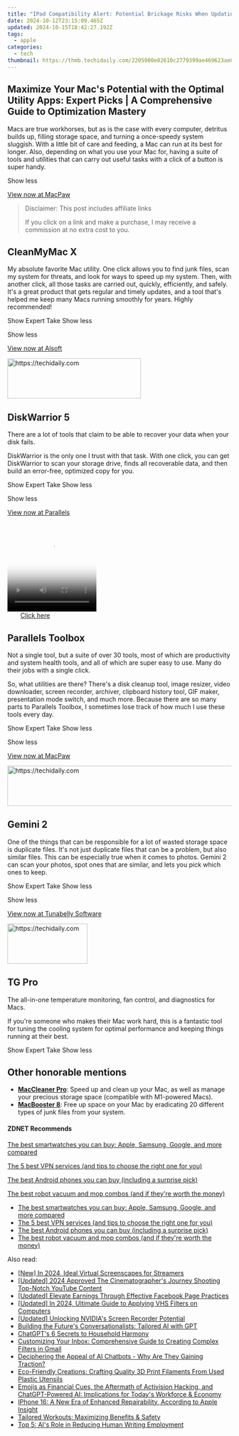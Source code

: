 ```yaml
---
title: "IPad Compatibility Alert: Potential Brickage Risks When Updating to iOS ˈeɪtiEIGHT | Expert Advice Before Installing"
date: 2024-10-12T23:15:09.465Z
updated: 2024-10-15T18:42:27.192Z
tags:
  - apple
categories:
  - tech
thumbnail: https://thmb.techidaily.com/2205900e82610c2779399ae469623ae027920f8a8a6cd21a0ae3357ed65bdbc2.jpg
---
```


## Maximize Your Mac's Potential with the Optimal Utility Apps: Expert Picks  | A Comprehensive Guide to Optimization Mastery

Macs are true workhorses, but as is the case with every computer, detritus builds up, filling storage space, and turning a once-speedy system sluggish. With a little bit of care and feeding, a Mac can run at its best for longer. Also, depending on what you use your Mac for, having a suite of tools and utilities that can carry out useful tasks with a click of a button is super handy.

Show less 

[View now at MacPaw](https://macpaw.audw.net/c/159047/66209/1733?u=https://macpaw.com/store/cleanmymac&subid1=zd-%5F%5FCOM%5FCLICK%5FID%5F%5F-dtp&sharedId=zdnet)

>  Disclaimer: This post includes affiliate links
>
>  If you click on a link and make a purchase, I may receive a commission at no extra cost to you.
>

## CleanMyMac X

My absolute favorite Mac utility. One click allows you to find junk files, scan my system for threats, and look for ways to speed up my system. Then, with another click, all those tasks are carried out, quickly, efficiently, and safely. It's a great product that gets regular and timely updates, and a tool that's helped me keep many Macs running smoothly for years. Highly recommended!

Show Expert Take Show less 

Show less 

[View now at Alsoft](https://www.alsoft.com/buy-now)

<!-- affiliate ads begin -->
<a href="https://aligracehair.sjv.io/c/5597632/1938677/19272" target="_top" id="1938677">
  <img src="//a.impactradius-go.com/display-ad/19272-1938677" border="0" alt="https://techidaily.com" width="300" height="90"/>
</a>
<img height="0" width="0" src="https://aligracehair.sjv.io/i/5597632/1938677/19272" style="position:absolute;visibility:hidden;" border="0" />
<!-- affiliate ads end -->

## DiskWarrior 5

There are a lot of tools that claim to be able to recover your data when your disk fails. 

DiskWarrior is the only one I trust with that task. With one click, you can get DiskWarrior to scan your storage drive, finds all recoverable data, and then build an error-free, optimized copy for you.

Show Expert Take Show less 

Show less 

[View now at Parallels](https://www.anrdoezrs.net/links/9041660/type/dlg/sid/zd-%5F%5FCOM%5FCLICK%5FID%5F%5F-dtp/https://www.parallels.com/products/toolbox/)

<!-- affiliate ads begin -->
<span id="1374820">
					<video width="200" height="200" style="cursor:pointer"
           poster="//a.impactradius-go.com/display-clicktoplayimage/1374820.png"
           onclick="if(!this.playClicked){this.play();this.setAttribute('controls',true);this.playClicked=true;}">
	   <source src="//a.impactradius-go.com/display-ad/15852-1374820">
	   <img src="//a.impactradius-go.com/display-clicktoplayimage/1374820.png" style="border: none; height: 100%; width: 100%; object-fit: contain">
	</video>
	<div style="width:125px;text-align:center"><a href="javascript:window.open(decodeURIComponent('https%3A%2F%2Fthefitville.pxf.io%2Fc%2F5597632%2F1374820%2F15852'), '_blank');void(0);">Click here</a></div>
</span>
<img height="0" width="0" src="https://imp.pxf.io/i/5597632/1374820/15852" style="position:absolute;visibility:hidden;" border="0" />
<!-- affiliate ads end -->

## Parallels Toolbox

Not a single tool, but a suite of over 30 tools, most of which are productivity and system health tools, and all of which are super easy to use. Many do their jobs with a single click.

So, what utilities are there? There's a disk cleanup tool, image resizer, video downloader, screen recorder, archiver, clipboard history tool, GIF maker, presentation mode switch, and much more. Because there are so many parts to Parallels Toolbox, I sometimes lose track of how much I use these tools every day.

Show Expert Take Show less 

Show less 

[View now at MacPaw](https://macpaw.audw.net/c/159047/66209/1733?u=https://macpaw.com/store/gemini&subid1=zd-%5F%5FCOM%5FCLICK%5FID%5F%5F-dtp&sharedId=zdnet)

<!-- affiliate ads begin -->
<a href="https://ephamedtechinc.pxf.io/c/5597632/2136626/26400" target="_top" id="2136626">
  <img src="//a.impactradius-go.com/display-ad/26400-2136626" border="0" alt="https://techidaily.com" width="728" height="90"/>
</a>
<img height="0" width="0" src="https://ephamedtechinc.pxf.io/i/5597632/2136626/26400" style="position:absolute;visibility:hidden;" border="0" />
<!-- affiliate ads end -->

## Gemini 2

One of the things that can be responsible for a lot of wasted storage space is duplicate files. It's not just duplicate files that can be a problem, but also similar files. This can be especially true when it comes to photos. Gemini 2 can scan your photos, spot ones that are similar, and lets you pick which ones to keep. 

Show Expert Take Show less 

Show less 

[View now at Tunabelly Software](https://www.tunabellysoftware.com/tgpro/)

<!-- affiliate ads begin -->
<a href="https://aligracehair.sjv.io/c/5597632/2135353/19272" target="_top" id="2135353">
  <img src="//a.impactradius-go.com/display-ad/19272-2135353" border="0" alt="https://techidaily.com" width="180" height="90"/>
</a>
<img height="0" width="0" src="https://aligracehair.sjv.io/i/5597632/2135353/19272" style="position:absolute;visibility:hidden;" border="0" />
<!-- affiliate ads end -->

## TG Pro

The all-in-one temperature monitoring, fan control, and diagnostics for Macs. 

If you're someone who makes their Mac work hard, this is a fantastic tool for tuning the cooling system for optimal performance and keeping things running at their best.

Show Expert Take Show less 

## **Other honorable mentions**

* [**MacCleaner Pro**](https://track.flexlinks.com/a.ashx?foid=1189971.A208046&foc=1&fot=9999&fos=1&url=https://nektony.com/mac-cleaner-pro&fobs=zdnet): Speed up and clean up your Mac, as well as manage your precious storage space (compatible with M1-powered Macs).
* [**MacBooster 8**](https://www.macbooster.net/purchase/macbooster8.php): Free up space on your Mac by eradicating 20 different types of junk files from your system.

#### **ZDNET** Recommends

[The best smartwatches you can buy: Apple, Samsung, Google, and more compared](https://www.zdnet.com/article/best-smartwatch/ "The best smartwatches you can buy: Apple, Samsung, Google, and more compared")

[The 5 best VPN services (and tips to choose the right one for you)](https://www.zdnet.com/article/best-vpn/ "The 5 best VPN services (and tips to choose the right one for you)")

[The best Android phones you can buy (including a surprise pick)](https://www.zdnet.com/article/best-android-phone/ "The best Android phones you can buy (including a surprise pick)")

[The best robot vacuum and mop combos (and if they're worth the money)](https://www.zdnet.com/article/best-robot-vacuum-mop/ "The best robot vacuum and mop combos (and if they're worth the money)")

* [The best smartwatches you can buy: Apple, Samsung, Google, and more compared](https://www.zdnet.com/article/best-smartwatch/ "The best smartwatches you can buy: Apple, Samsung, Google, and more compared")
* [The 5 best VPN services (and tips to choose the right one for you)](https://www.zdnet.com/article/best-vpn/ "The 5 best VPN services (and tips to choose the right one for you)")
* [The best Android phones you can buy (including a surprise pick)](https://www.zdnet.com/article/best-android-phone/ "The best Android phones you can buy (including a surprise pick)")
* [The best robot vacuum and mop combos (and if they're worth the money)](https://www.zdnet.com/article/best-robot-vacuum-mop/ "The best robot vacuum and mop combos (and if they're worth the money)")

<ins class="adsbygoogle"
     style="display:block"
     data-ad-format="autorelaxed"
     data-ad-client="ca-pub-7571918770474297"
     data-ad-slot="1223367746"></ins>

<ins class="adsbygoogle"
     style="display:block"
     data-ad-client="ca-pub-7571918770474297"
     data-ad-slot="8358498916"
     data-ad-format="auto"
     data-full-width-responsive="true"></ins>

<span class="atpl-alsoreadstyle">Also read:</span>
<div><ul>
<li><a href="https://article-helps.techidaily.com/new-in-2024-ideal-virtual-screenscapes-for-streamers/"><u>[New] In 2024, Ideal Virtual Screenscapes for Streamers</u></a></li>
<li><a href="https://youtube-data.techidaily.com/ed-2024-approved-the-cinematographers-journey-shooting-top-notch-youtube-content/"><u>[Updated] 2024 Approved The Cinematographer's Journey Shooting Top-Notch YouTube Content</u></a></li>
<li><a href="https://facebook-video-files.techidaily.com/updated-elevate-earnings-through-effective-facebook-page-practices/"><u>[Updated] Elevate Earnings Through Effective Facebook Page Practices</u></a></li>
<li><a href="https://vp-tips.techidaily.com/updated-in-2024-ultimate-guide-to-applying-vhs-filters-on-computers/"><u>[Updated] In 2024, Ultimate Guide to Applying VHS Filters on Computers</u></a></li>
<li><a href="https://digital-screen-recording.techidaily.com/updated-unlocking-nvidias-screen-recorder-potential/"><u>[Updated] Unlocking NVIDIA's Screen Recorder Potential</u></a></li>
<li><a href="https://tech-haven.techidaily.com/building-the-futures-conversationalists-tailored-ai-with-gpt/"><u>Building the Future's Conversationalists: Tailored AI with GPT</u></a></li>
<li><a href="https://tech-haven.techidaily.com/chatgpts-6-secrets-to-household-harmony/"><u>ChatGPT's 6 Secrets to Household Harmony</u></a></li>
<li><a href="https://techno-recovery.techidaily.com/customizing-your-inbox-comprehensive-guide-to-creating-complex-filters-in-gmail/"><u>Customizing Your Inbox: Comprehensive Guide to Creating Complex Filters in Gmail</u></a></li>
<li><a href="https://tech-haven.techidaily.com/deciphering-the-appeal-of-ai-chatbots-why-are-they-gaining-traction/"><u>Deciphering the Appeal of AI Chatbots - Why Are They Gaining Traction?</u></a></li>
<li><a href="https://hardware-tips.techidaily.com/eco-friendly-creations-crafting-quality-3d-print-filaments-from-used-plastic-utensils/"><u>Eco-Friendly Creations: Crafting Quality 3D Print Filaments From Used Plastic Utensils</u></a></li>
<li><a href="https://tech-haven.techidaily.com/emojis-as-financial-cues-the-aftermath-of-activision-hacking-and-chatgpt-powered-ai-implications-for-todays-workforce-and-economy/"><u>Emojis as Financial Cues, the Aftermath of Activision Hacking, and ChatGPT-Powered AI: Implications for Today's Workforce & Economy</u></a></li>
<li><a href="https://technical-tips.techidaily.com/iphone-16-a-new-era-of-enhanced-repairability-according-to-apple-insight/"><u>IPhone 16: A New Era of Enhanced Repairability, According to Apple Insight</u></a></li>
<li><a href="https://tech-haven.techidaily.com/tailored-workouts-maximizing-benefits-and-safety/"><u>Tailored Workouts: Maximizing Benefits & Safety</u></a></li>
<li><a href="https://tech-haven.techidaily.com/top-5-ais-role-in-reducing-human-writing-employment/"><u>Top 5: AI's Role in Reducing Human Writing Employment</u></a></li>
</ul></div>

